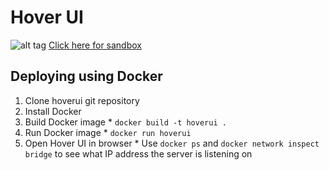 # Hover UI
![alt tag](https://cloud.githubusercontent.com/assets/15094187/19744811/ee431d0e-9b83-11e6-9f70-126c0f4fb50c.gif)
[Click here for sandbox](https://io-visor-hover.firebaseapp.com/)
## Deploying using Docker
  1. Clone hoverui git repository
  2. Install Docker
  3. Build Docker image
    * `docker build -t hoverui .`
  4. Run Docker image
    * `docker run hoverui`
  5. Open Hover UI in browser
    * Use `docker ps` and `docker network inspect bridge` to see what IP address the server is listening on
  
